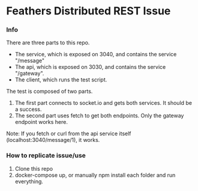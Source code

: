 # Feathers Distributed REST Issue

### Info
There are three parts to this repo.
- The service, which is exposed on 3040, and contains the service "/message"
- The api, which is exposed on 3030, and contains the service "/gateway".
- The client, which runs the test script.

The test is composed of two parts.
1. The first part connects to socket.io and gets both services. It should be a success.
2. The second part uses fetch to get both endpoints. Only the gateway endpoint works here.

Note: If you fetch or curl from the api service itself (localhost:3040/message/1), it works. 

### How to replicate issue/use
1. Clone this repo
2. docker-compose up, or manually npm install each folder and run everything.